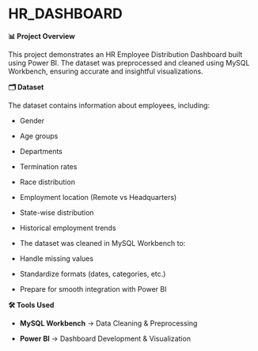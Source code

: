 # HR_DASHBOARD
__📊 Project Overview__

This project demonstrates an HR Employee Distribution Dashboard built using Power BI.
The dataset was preprocessed and cleaned using MySQL Workbench, ensuring accurate and insightful visualizations.

__🗂️ Dataset__

The dataset contains information about employees, including:

- Gender

- Age groups

- Departments

- Termination rates

- Race distribution

- Employment location (Remote vs Headquarters)

- State-wise distribution

- Historical employment trends

- The dataset was cleaned in MySQL Workbench to:

- Handle missing values

- Standardize formats (dates, categories, etc.)

- Prepare for smooth integration with Power BI

__🛠️ Tools Used__

- __MySQL Workbench__ → Data Cleaning & Preprocessing

- __Power BI__ → Dashboard Development & Visualization
